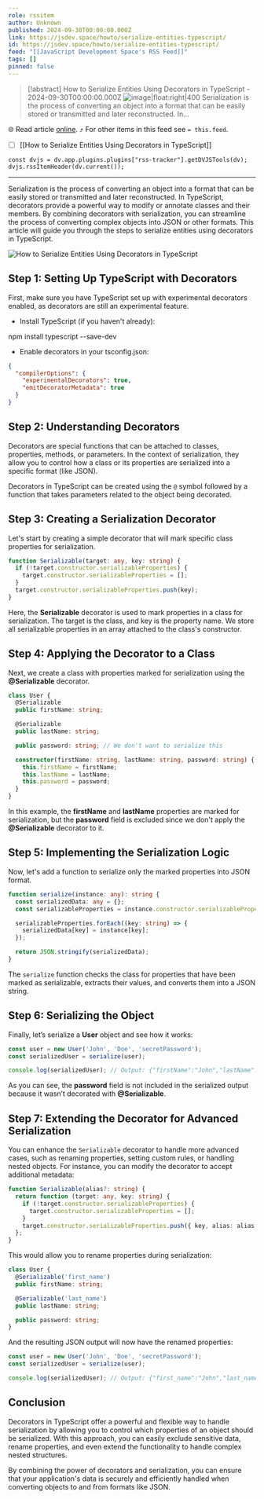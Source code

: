 ```yaml
---
role: rssitem
author: Unknown
published: 2024-09-30T00:00:00.000Z
link: https://jsdev.space/howto/serialize-entities-typescript/
id: https://jsdev.space/howto/serialize-entities-typescript/
feed: "[[JavaScript Development Space's RSS Feed]]"
tags: []
pinned: false
---
```


> [!abstract] How to Serialize Entities Using Decorators in TypeScript - 2024-09-30T00:00:00.000Z
> ![image|float:right|400](./images/serialize-entities-typescript.png) Serialization is the process of converting an object into a format that can be easily stored or transmitted and later reconstructed. In…

🌐 Read article [online](https://jsdev.space/howto/serialize-entities-typescript/). ⤴ For other items in this feed see `= this.feed`.

- [ ] [[How to Serialize Entities Using Decorators in TypeScript]]

~~~dataviewjs
const dvjs = dv.app.plugins.plugins["rss-tracker"].getDVJSTools(dv);
dvjs.rssItemHeader(dv.current());
~~~

- - -
Serialization is the process of converting an object into a format that can be easily stored or
transmitted and later reconstructed. In TypeScript, decorators provide a powerful way to modify or
annotate classes and their members. By combining decorators with serialization, you can streamline
the process of converting complex objects into JSON or other formats. This article will guide you
through the steps to serialize entities using decorators in TypeScript.

![How to Serialize Entities Using Decorators in TypeScript](./images/serialize-entities-typescript.png)

## Step 1: Setting Up TypeScript with Decorators

First, make sure you have TypeScript set up with experimental decorators enabled, as decorators are
still an experimental feature.

- Install TypeScript (if you haven't already):

<div className='code-cmd'>npm install typescript --save-dev</div>

- Enable decorators in your tsconfig.json:

```json
{
  "compilerOptions": {
    "experimentalDecorators": true,
    "emitDecoratorMetadata": true
  }
}
```

## Step 2: Understanding Decorators

Decorators are special functions that can be attached to classes, properties, methods, or
parameters. In the context of serialization, they allow you to control how a class or its properties
are serialized into a specific format (like JSON).

Decorators in TypeScript can be created using the `@` symbol followed by a function that takes
parameters related to the object being decorated.

## Step 3: Creating a Serialization Decorator

Let's start by creating a simple decorator that will mark specific class properties for
serialization.

```ts
function Serializable(target: any, key: string) {
  if (!target.constructor.serializableProperties) {
    target.constructor.serializableProperties = [];
  }
  target.constructor.serializableProperties.push(key);
}
```

Here, the **Serializable** decorator is used to mark properties in a class for serialization. The
target is the class, and key is the property name. We store all serializable properties in an array
attached to the class's constructor.

## Step 4: Applying the Decorator to a Class

Next, we create a class with properties marked for serialization using the **@Serializable**
decorator.

```ts
class User {
  @Serializable
  public firstName: string;

  @Serializable
  public lastName: string;

  public password: string; // We don't want to serialize this

  constructor(firstName: string, lastName: string, password: string) {
    this.firstName = firstName;
    this.lastName = lastName;
    this.password = password;
  }
}
```

In this example, the **firstName** and **lastName** properties are marked for serialization, but the
**password** field is excluded since we don't apply the **@Serializable** decorator to it.

## Step 5: Implementing the Serialization Logic

Now, let's add a function to serialize only the marked properties into JSON format.

```ts
function serialize(instance: any): string {
  const serializedData: any = {};
  const serializableProperties = instance.constructor.serializableProperties || [];

  serializableProperties.forEach((key: string) => {
    serializedData[key] = instance[key];
  });

  return JSON.stringify(serializedData);
}
```

The `serialize` function checks the class for properties that have been marked as serializable,
extracts their values, and converts them into a JSON string.

## Step 6: Serializing the Object

Finally, let’s serialize a **User** object and see how it works:

```ts
const user = new User('John', 'Doe', 'secretPassword');
const serializedUser = serialize(user);

console.log(serializedUser); // Output: {"firstName":"John","lastName":"Doe"}
```

As you can see, the **password** field is not included in the serialized output because it wasn’t
decorated with **@Serializable**.

## Step 7: Extending the Decorator for Advanced Serialization

You can enhance the `Serializable` decorator to handle more advanced cases, such as renaming
properties, setting custom rules, or handling nested objects. For instance, you can modify the
decorator to accept additional metadata:

```ts
function Serializable(alias?: string) {
  return function (target: any, key: string) {
    if (!target.constructor.serializableProperties) {
      target.constructor.serializableProperties = [];
    }
    target.constructor.serializableProperties.push({ key, alias: alias || key });
  };
}
```

This would allow you to rename properties during serialization:

```ts
class User {
  @Serializable('first_name')
  public firstName: string;

  @Serializable('last_name')
  public lastName: string;

  public password: string;
}
```

And the resulting JSON output will now have the renamed properties:

```ts
const user = new User('John', 'Doe', 'secretPassword');
const serializedUser = serialize(user);

console.log(serializedUser); // Output: {"first_name":"John","last_name":"Doe"}
```

## Conclusion

Decorators in TypeScript offer a powerful and flexible way to handle serialization by allowing you
to control which properties of an object should be serialized. With this approach, you can easily
exclude sensitive data, rename properties, and even extend the functionality to handle complex
nested structures.

By combining the power of decorators and serialization, you can ensure that your application's data
is securely and efficiently handled when converting objects to and from formats like JSON.